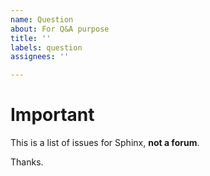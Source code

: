 ```yaml
---
name: Question
about: For Q&A purpose
title: ''
labels: question
assignees: ''

---
```


# Important

This is a list of issues for Sphinx, **not a forum**.

Thanks.
